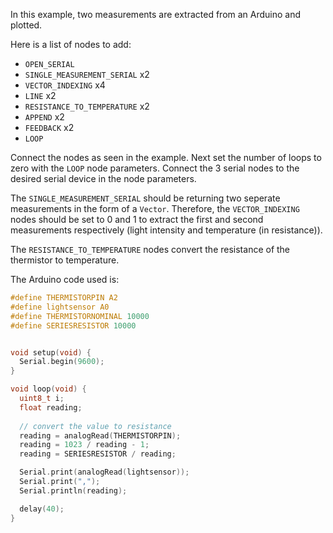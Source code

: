 In this example, two measurements are extracted from an Arduino and plotted.

Here is a list of nodes to add:

- `OPEN_SERIAL`
- `SINGLE_MEASUREMENT_SERIAL` x2
- `VECTOR_INDEXING` x4
- `LINE` x2
- `RESISTANCE_TO_TEMPERATURE` x2
- `APPEND` x2
- `FEEDBACK` x2
- `LOOP`

Connect the nodes as seen in the example. Next set the number of loops to zero with the `LOOP` node parameters. Connect the 3 serial nodes to the desired serial device in the node parameters.

The `SINGLE_MEASUREMENT_SERIAL` should be returning two seperate measurements in the form of a `Vector`. Therefore, the `VECTOR_INDEXING` nodes should be set to 0 and 1 to extract the first and second measurements respectively (light intensity and temperature (in resistance)).

The `RESISTANCE_TO_TEMPERATURE` nodes convert the resistance of the thermistor to temperature.

The Arduino code used is:

```C
#define THERMISTORPIN A2
#define lightsensor A0
#define THERMISTORNOMINAL 10000
#define SERIESRESISTOR 10000


void setup(void) {
  Serial.begin(9600);
}

void loop(void) {
  uint8_t i;
  float reading;
  
  // convert the value to resistance
  reading = analogRead(THERMISTORPIN);
  reading = 1023 / reading - 1;
  reading = SERIESRESISTOR / reading;

  Serial.print(analogRead(lightsensor));
  Serial.print(",");
  Serial.println(reading);

  delay(40);
}
```
